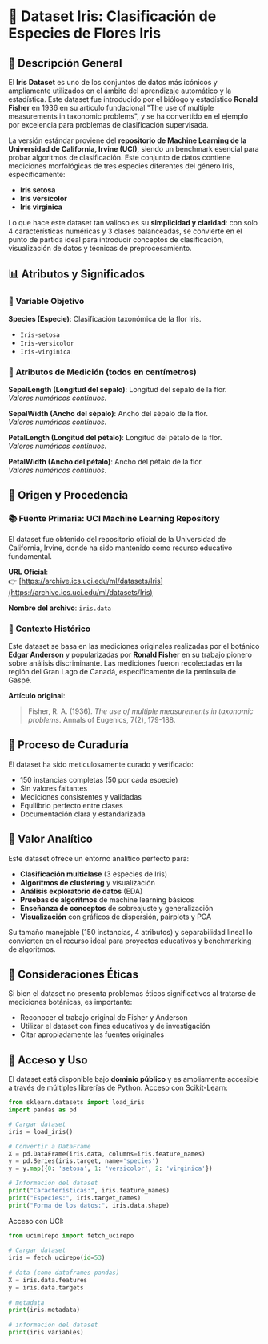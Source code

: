 # 🌸 Dataset Iris: Clasificación de Especies de Flores Iris

## 📖 Descripción General

El **Iris Dataset** es uno de los conjuntos de datos más icónicos y ampliamente utilizados en el ámbito del aprendizaje automático y la estadística. Este dataset fue introducido por el biólogo y estadístico **Ronald Fisher** en 1936 en su artículo fundacional "The use of multiple measurements in taxonomic problems", y se ha convertido en el ejemplo por excelencia para problemas de clasificación supervisada.

La versión estándar proviene del **repositorio de Machine Learning de la Universidad de California, Irvine (UCI)**, siendo un benchmark esencial para probar algoritmos de clasificación. Este conjunto de datos contiene mediciones morfológicas de tres especies diferentes del género Iris, específicamente:

- **Iris setosa**
- **Iris versicolor** 
- **Iris virginica**

Lo que hace este dataset tan valioso es su **simplicidad y claridad**: con solo 4 características numéricas y 3 clases balanceadas, se convierte en el punto de partida ideal para introducir conceptos de clasificación, visualización de datos y técnicas de preprocesamiento.

## 📊 Atributos y Significados

### 🔑 Variable Objetivo

**Species (Especie)**: Clasificación taxonómica de la flor Iris.
- `Iris-setosa`
- `Iris-versicolor` 
- `Iris-virginica`

### 📏 Atributos de Medición (todos en centímetros)

**SepalLength (Longitud del sépalo)**: Longitud del sépalo de la flor.  
*Valores numéricos continuos.*

**SepalWidth (Ancho del sépalo)**: Ancho del sépalo de la flor.  
*Valores numéricos continuos.*

**PetalLength (Longitud del pétalo)**: Longitud del pétalo de la flor.  
*Valores numéricos continuos.*

**PetalWidth (Ancho del pétalo)**: Ancho del pétalo de la flor.  
*Valores numéricos continuos.*

## 🏢 Origen y Procedencia

### 📚 Fuente Primaria: UCI Machine Learning Repository

El dataset fue obtenido del repositorio oficial de la Universidad de California, Irvine, donde ha sido mantenido como recurso educativo fundamental.

**URL Oficial**:  
👉 [https://archive.ics.uci.edu/ml/datasets/Iris](https://archive.ics.uci.edu/ml/datasets/Iris)

**Nombre del archivo**: `iris.data`

### 📜 Contexto Histórico

Este dataset se basa en las mediciones originales realizadas por el botánico **Edgar Anderson** y popularizadas por **Ronald Fisher** en su trabajo pionero sobre análisis discriminante. Las mediciones fueron recolectadas en la región del Gran Lago de Canadá, específicamente de la península de Gaspé.

**Artículo original**:  
> Fisher, R. A. (1936). *The use of multiple measurements in taxonomic problems*. Annals of Eugenics, 7(2), 179-188.

## 🔁 Proceso de Curaduría

El dataset ha sido meticulosamente curado y verificado:

- 150 instancias completas (50 por cada especie)
- Sin valores faltantes
- Mediciones consistentes y validadas
- Equilibrio perfecto entre clases
- Documentación clara y estandarizada

## 🎯 Valor Analítico

Este dataset ofrece un entorno analítico perfecto para:

- **Clasificación multiclase** (3 especies de Iris)
- **Algoritmos de clustering** y visualización
- **Análisis exploratorio de datos** (EDA)
- **Pruebas de algoritmos** de machine learning básicos
- **Enseñanza de conceptos** de sobreajuste y generalización
- **Visualización** con gráficos de dispersión, pairplots y PCA

Su tamaño manejable (150 instancias, 4 atributos) y separabilidad lineal lo convierten en el recurso ideal para proyectos educativos y benchmarking de algoritmos.

## 📝 Consideraciones Éticas

Si bien el dataset no presenta problemas éticos significativos al tratarse de mediciones botánicas, es importante:

- Reconocer el trabajo original de Fisher y Anderson
- Utilizar el dataset con fines educativos y de investigación
- Citar apropiadamente las fuentes originales

## 🔗 Acceso y Uso

El dataset está disponible bajo **dominio público** y es ampliamente accesible a través de múltiples librerías de Python.
Acceso con Scikit-Learn:
```python
from sklearn.datasets import load_iris
import pandas as pd

# Cargar dataset
iris = load_iris()

# Convertir a DataFrame
X = pd.DataFrame(iris.data, columns=iris.feature_names)
y = pd.Series(iris.target, name='species')
y = y.map({0: 'setosa', 1: 'versicolor', 2: 'virginica'})

# Información del dataset
print("Características:", iris.feature_names)
print("Especies:", iris.target_names)
print("Forma de los datos:", iris.data.shape)
```
Acceso con UCI:
```python
from ucimlrepo import fetch_ucirepo 
  
# Cargar dataset 
iris = fetch_ucirepo(id=53) 
  
# data (como dataframes pandas) 
X = iris.data.features 
y = iris.data.targets 
  
# metadata 
print(iris.metadata) 
  
# información del dataset
print(iris.variables) 
